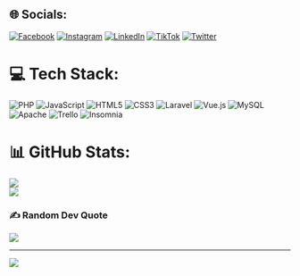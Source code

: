 
## 🌐 Socials:
[![Facebook](https://img.shields.io/badge/Facebook-%231877F2.svg?logo=Facebook&logoColor=white)](https://facebook.com/heitor.flavio1) [![Instagram](https://img.shields.io/badge/Instagram-%23E4405F.svg?logo=Instagram&logoColor=white)](https://instagram.com/heitor.flavio) [![LinkedIn](https://img.shields.io/badge/LinkedIn-%230077B5.svg?logo=linkedin&logoColor=white)](https://linkedin.com/in/heitorflavio) [![TikTok](https://img.shields.io/badge/TikTok-%23000000.svg?logo=TikTok&logoColor=white)](https://tiktok.com/@heitor.flavio) [![Twitter](https://img.shields.io/badge/Twitter-%231DA1F2.svg?logo=Twitter&logoColor=white)](https://twitter.com/heitorflavior) 

# 💻 Tech Stack:
![PHP](https://img.shields.io/badge/php-%23777BB4.svg?style=for-the-badge&logo=php&logoColor=white) ![JavaScript](https://img.shields.io/badge/javascript-%23323330.svg?style=for-the-badge&logo=javascript&logoColor=%23F7DF1E) ![HTML5](https://img.shields.io/badge/html5-%23E34F26.svg?style=for-the-badge&logo=html5&logoColor=white) ![CSS3](https://img.shields.io/badge/css3-%231572B6.svg?style=for-the-badge&logo=css3&logoColor=white) ![Laravel](https://img.shields.io/badge/laravel-%23FF2D20.svg?style=for-the-badge&logo=laravel&logoColor=white) ![Vue.js](https://img.shields.io/badge/vuejs-%2335495e.svg?style=for-the-badge&logo=vuedotjs&logoColor=%234FC08D) ![MySQL](https://img.shields.io/badge/mysql-%2300f.svg?style=for-the-badge&logo=mysql&logoColor=white) ![Apache](https://img.shields.io/badge/apache-%23D42029.svg?style=for-the-badge&logo=apache&logoColor=white) ![Trello](https://img.shields.io/badge/Trello-%23026AA7.svg?style=for-the-badge&logo=Trello&logoColor=white) ![Insomnia](https://img.shields.io/badge/Insomnia-black?style=for-the-badge&logo=insomnia&logoColor=5849BE)
# 📊 GitHub Stats:
![](https://github-readme-stats.vercel.app/api?username=heitorflavio&theme=dark&hide_border=false&include_all_commits=true&count_private=true)<br/>
![](https://github-readme-streak-stats.herokuapp.com/?user=heitorflavio&theme=dark&hide_border=false)<br/>

### ✍️ Random Dev Quote
![](https://quotes-github-readme.vercel.app/api?type=horizontal&theme=radical)

---
[![](https://visitcount.itsvg.in/api?id=heitorflavio&icon=0&color=11)](https://visitcount.itsvg.in)
